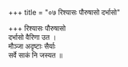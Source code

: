 +++
title = "०७ रिश्यासः पौरुषासो दर्भासो"

+++
रिश्यासः पौरुषासो  
दर्भासो वैरिणा उत ।  
मौञ्जा अदृष्टाः सैर्याः  
सर्वे साकं नि जस्यत ॥